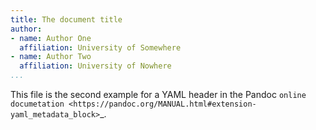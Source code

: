 ```yaml
---
title: The document title
author:
- name: Author One
  affiliation: University of Somewhere
- name: Author Two
  affiliation: University of Nowhere
...
```


This file is the second example for a YAML header in the
Pandoc `online documetation
<https://pandoc.org/MANUAL.html#extension-yaml_metadata_block>`_.
